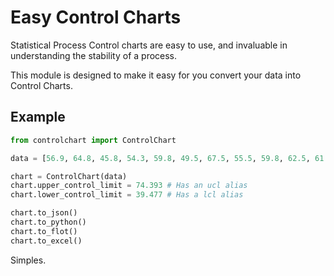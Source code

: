 Easy Control Charts
=======================

Statistical Process Control charts are easy to use, and invaluable in understanding the stability of a process. 

This module is designed to make it easy for you convert your data into Control Charts.

Example
--------
``` python
from controlchart import ControlChart

data = [56.9, 64.8, 45.8, 54.3, 59.8, 49.5, 67.5, 55.5, 59.8, 62.5, 61.5, 59.5, 54.3, 49.5, 52.4, 58.6, 60.2, 61.3, 55.4, 49.6]

chart = ControlChart(data)
chart.upper_control_limit = 74.393 # Has an ucl alias
chart.lower_control_limit = 39.477 # Has a lcl alias

chart.to_json()
chart.to_python()
chart.to_flot()
chart.to_excel()
```

Simples.

